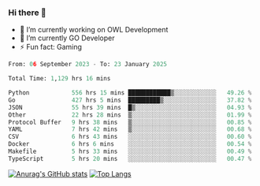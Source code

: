 ### Hi there 👋 

- 🔭 I’m currently working on OWL Development
- 🌱 I’m currently GO Developer
-  ⚡ Fun fact: Gaming
  
  <!--
- 👯 I’m looking to collaborate on ...
- 🤔 I’m looking for help with ...
- 💬 Ask me about ...
- 📫 How to reach me: ...
- 😄 Pronouns: ...
-->

<!--START_SECTION:waka-->

```python
From: 06 September 2023 - To: 23 January 2025

Total Time: 1,129 hrs 16 mins

Python            556 hrs 15 mins ████████████▒░░░░░░░░░░░░   49.26 %
Go                427 hrs 5 mins  █████████▒░░░░░░░░░░░░░░░   37.82 %
JSON              55 hrs 39 mins  █▒░░░░░░░░░░░░░░░░░░░░░░░   04.93 %
Other             22 hrs 28 mins  ▒░░░░░░░░░░░░░░░░░░░░░░░░   01.99 %
Protocol Buffer   9 hrs 38 mins   ▒░░░░░░░░░░░░░░░░░░░░░░░░   00.85 %
YAML              7 hrs 42 mins   ▒░░░░░░░░░░░░░░░░░░░░░░░░   00.68 %
CSV               6 hrs 43 mins   ░░░░░░░░░░░░░░░░░░░░░░░░░   00.60 %
Docker            6 hrs 6 mins    ░░░░░░░░░░░░░░░░░░░░░░░░░   00.54 %
Makefile          5 hrs 33 mins   ░░░░░░░░░░░░░░░░░░░░░░░░░   00.49 %
TypeScript        5 hrs 20 mins   ░░░░░░░░░░░░░░░░░░░░░░░░░   00.47 %
```

<!--END_SECTION:waka-->

[![Anurag's GitHub stats](https://github-readme-stats.vercel.app/api?username=aebalz&show_icons=true&theme=codeSTACKr)](https://github.com/anuraghazra/github-readme-stats)
[![Top Langs](https://github-readme-stats.vercel.app/api/top-langs/?username=aebalz&layout=compact&card_width=350&theme=codeSTACKr)](https://github.com/anuraghazra/github-readme-stats)
<!-- [![Readme Card](https://github-readme-stats.vercel.app/api/pin/?username=aebalz&repo=go-gin-gone&show_owner=true)](https://github.com/anuraghazra/github-readme-stats)-->
